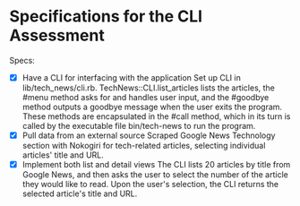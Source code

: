 # Specifications for the CLI Assessment

Specs:
- [x] Have a CLI for interfacing with the application
        Set up CLI in lib/tech_news/cli.rb. TechNews::CLI.list_articles lists the articles, the #menu method asks for and handles user input, and the #goodbye method outputs a goodbye message when the user exits the program. These methods are encapsulated in the #call method, which in its turn is called by the executable file bin/tech-news to run the program.
- [x] Pull data from an external source
        Scraped Google News Technology section with Nokogiri for tech-related articles, selecting individual articles' title and URL.
- [x] Implement both list and detail views
        The CLI lists 20 articles by title from Google News, and then asks the user to select the number of the article they would like to read. Upon the user's selection, the CLI returns the selected article's title and URL.
